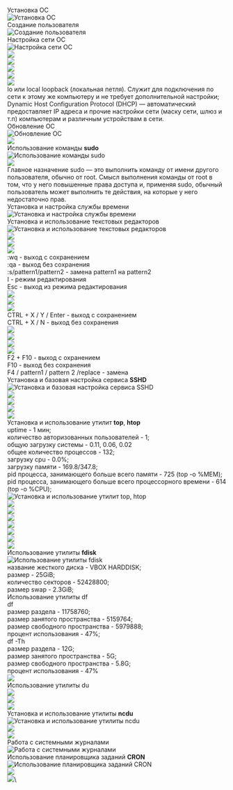 Установка ОС\
![Установка ОС](screenshots/1.png)\
Создание пользователя\
![Создание пользователя](screenshots/2.png)\
Настройка сети ОС\
![Настройка сети ОС](screenshots/3.1.png)\
![](screenshots/3.2.png)\
![](screenshots/3.3.png)\
![](screenshots/3.4.png)\
![](screenshots/3.5.png)\
![](screenshots/3.6.png)\
lo или local loopback (локальная петля). Служит для подключения по сети к этому же компьютеру и не требует дополнительной настройки;
Dynamic Host Configuration Protocol (DHCP) — автоматический предоставляет IP адреса и прочие настройки сети (маску сети, шлюз и т.п) компьютерам и различным устройствам в сети.\
Обновление ОС\
![Обновление ОС](screenshots/4.1.png)\
![](screenshots/4.2.png)\
Использование команды **sudo**\
![Использование команды **sudo**](screenshots/5.1.png)\
![](screenshots/5.2.png)\
Главное назначение sudo — это выполнить команду от имени другого пользователя, обычно от root. Смысл выполнения команды от root в том, что у него повышенные права доступа и, применяя sudo, обычный пользователь может выполнить те действия, на которые у него недостаточно прав.\
Установка и настройка службы времени\
![Установка и настройка службы времени](screenshots/6.1.png)\
Установка и использование текстовых редакторов\
![Установка и использование текстовых редакторов](screenshots/7.1.png)\
![](screenshots/7.2.png)\
![](screenshots/7.3.png)\
![](screenshots/7.4.png)\
:wq - выход с сохранением\
:qa - выход без сохранения\
:s/pattern1/pattern2 - замена pattern1 на pattern2\
I - режим редактирования\
Esc - выход из режима редактирования\
![](screenshots/7.5.png)\
![](screenshots/7.6.png)\
![](screenshots/7.7.png)\
CTRL + X / Y / Enter - выход с сохранением\
CTRL + X / N - выход без сохранения\
![](screenshots/7.8.png)\
![](screenshots/7.9.png)\
![](screenshots/7.91.png)\
![](screenshots/7.92.png)\
F2 + F10 - выход с охранением\
F10 - выход без сохранения\
F4 / pattern1 / pattern 2 /replace - замена\
Установка и базовая настройка сервиса **SSHD**\
![Установка и базовая настройка сервиса **SSHD**](screenshots/8.1.png)\
![](screenshots/8.2.png)\
![](screenshots/8.3.png)\
![](screenshots/8.4.png)\
![](screenshots/8.5.png)\
Установка и использование утилит **top**, **htop**\
uptime - 1 мин;\
количество авторизованных пользователей - 1;\
общую загрузку системы - 0.11, 0.06, 0.02\
общее количество процессов - 132;\
загрузку cpu - 0.0%;\
загрузку памяти - 169.8/347.8;\
pid процесса, занимающего больше всего памяти - 725 (top -o %MEM);\
pid процесса, занимающего больше всего процессорного времени - 614 (top -o %CPU);\
![Установка и использование утилит **top**, **htop**](screenshots/9.1.png)\
![](screenshots/9.2.png)\
![](screenshots/9.3.png)\
![](screenshots/9.4.png)\
![](screenshots/9.5.png)\
![](screenshots/9.6.png)\
![](screenshots/9.7.png)\
![](screenshots/9.8.png)\
Использование утилиты **fdisk**\
![Использование утилиты **fdisk**](screenshots/10.1.png)\
название жесткого диска - VBOX HARDDISK;\
размер - 25GiB;\
количество секторов - 52428800;\
размер swap - 2.3GiB;\
Использование утилиты df\
df\
размер раздела - 11758760;\
размер занятого пространства - 5159764;\
размер свободного пространства - 5979888;\
процент использования - 47%;\
df -Th\
размер раздела - 12G;\
размер занятого пространства - 5G;\
размер свободного пространства - 5.8G;\
процент использования - 47%\
![](screenshots/11.1.png)\
Использование утилиты du\
![](screenshots/12.1.png)\
![](screenshots/12.2.png)\
![](screenshots/12.3.png)\
Установка и использование утилиты **ncdu**\
![Установка и использование утилиты **ncdu**](screenshots/13.1.png)\
![](screenshots/13.2.png)\
![](screenshots/13.3.png)\
Работа с системными журналами\
![Работа с системными журналами](screenshots/14.1.png)\
Использование планировщика заданий **CRON**\
![Использование планировщика заданий **CRON**](screenshots/15.1.png)\
![](screenshots/15.2.png)\
![](screenshots/15.3.png)\
